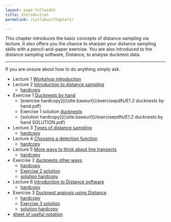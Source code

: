```yaml
---
layout: page-fullwidth
title: Introduction
permalink: /syllabus/Chapter1/

---
```


This chapter introduces the basic concepts of distance sampling via lecture.  It also offers you the chance to sharpen your distance sampling skills with a pencil-and-paper exercise.  You are also introduced to the distance sampling software, Distance, to analyse ducknest data.

***

If you are unsure about how to do anything simply ask.


* Lecture 1 [Workshop introduction]()
* Lecture 2 [Introduction to distance sampling](https://www.youtube.com/watch?v=e7ziGpN_-LM)
    * [hardcopy]()
* Exercise 1 [Ducknests by hand](https://www.youtube.com/watch?v=d072L2Go15M)
    * [exercise hardcopy]({{site.baseurl}}/exercisepdfs/E1.2 ducknests by hand.pdf)
    * Exercise 1 solution [ducknests](https://www.youtube.com/watch?v=mSVPvLeGawU)
	* [solution hardcopy]({{site.baseurl}}/exercisepdfs/E1.2 ducknests by hand SOLUTION.pdf)
* Lecture 3 [Types of distance sampling](https://www.youtube.com/watch?v=_EJPBMx0j1A)
    * [hardcopy]()
* Lecture 4 [Choosing a detection function](https://www.youtube.com/watch?v=c6pk7QzWIfo)
    * [hardcopy]()
* Lecture 5 [More ways to think about line transects](https://www.youtube.com/watch?v=kFERKxm9tWU&t=49s)
	* [hardcopy]()
* Exercise 2 [ducknests other ways](https://www.youtube.com/watch?v=FL2pGCoO49A)
	* [hardcopy]()
	* [Exercise 2 solution](https://www.youtube.com/watch?v=qwdPij30GtI)
	* [solution hardcopy]()
* Lecture 6 [Introduction to Distance software](https://www.youtube.com/watch?v=WxsFhN-xoeo&t=185s)
	* [hardcopy]()
* Exercise 3 [Ducknest analysis using Distance](https://www.youtube.com/watch?v=D8B5aqAyZYA)
	* [hardcopy]()
	* [Exercise 3 solution](https://www.youtube.com/watch?v=BF9BA7scjcQ)
	* [solution hardcopy]()
* [sheet of useful notation]()
